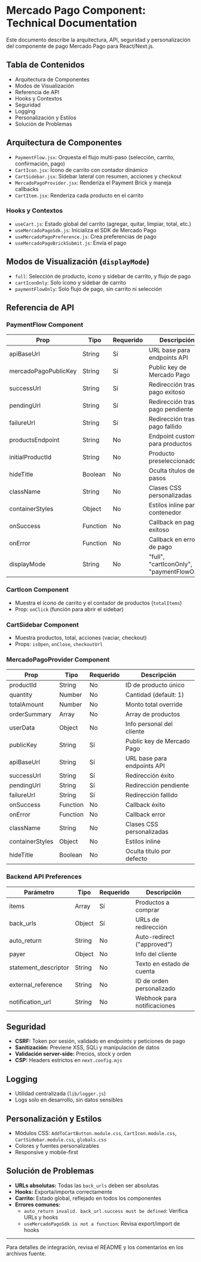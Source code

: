 # Mercado Pago Component: Technical Documentation

Este documento describe la arquitectura, API, seguridad y personalización del componente de pago Mercado Pago para React/Next.js.

## Tabla de Contenidos
- Arquitectura de Componentes
- Modos de Visualización
- Referencia de API
- Hooks y Contextos
- Seguridad
- Logging
- Personalización y Estilos
- Solución de Problemas

## Arquitectura de Componentes

- `PaymentFlow.jsx`: Orquesta el flujo multi-paso (selección, carrito, confirmación, pago)
- `CartIcon.jsx`: Ícono de carrito con contador dinámico
- `CartSidebar.jsx`: Sidebar lateral con resumen, acciones y checkout
- `MercadoPagoProvider.jsx`: Renderiza el Payment Brick y maneja callbacks
- `CartItem.jsx`: Renderiza cada producto en el carrito

### Hooks y Contextos
- `useCart.js`: Estado global del carrito (agregar, quitar, limpiar, total, etc.)
- `useMercadoPagoSdk.js`: Inicializa el SDK de Mercado Pago
- `useMercadoPagoPreference.js`: Crea preferencias de pago
- `useMercadoPagoBrickSubmit.js`: Envía el pago

## Modos de Visualización (`displayMode`)
- `full`: Selección de producto, ícono y sidebar de carrito, y flujo de pago
- `cartIconOnly`: Solo ícono y sidebar de carrito
- `paymentFlowOnly`: Solo flujo de pago, sin carrito ni selección

## Referencia de API

### PaymentFlow Component
| Prop                  | Tipo     | Requerido | Descripción                                  |
|-----------------------|----------|-----------|----------------------------------------------|
| apiBaseUrl            | String   | Sí        | URL base para endpoints API                  |
| mercadoPagoPublicKey  | String   | Sí        | Public key de Mercado Pago                   |
| successUrl            | String   | Sí        | Redirección tras pago exitoso                |
| pendingUrl            | String   | Sí        | Redirección tras pago pendiente              |
| failureUrl            | String   | Sí        | Redirección tras pago fallido                |
| productsEndpoint      | String   | No        | Endpoint custom para productos               |
| initialProductId      | String   | No        | Producto preseleccionado                    |
| hideTitle             | Boolean  | No        | Oculta títulos de pasos                      |
| className             | String   | No        | Clases CSS personalizadas                    |
| containerStyles       | Object   | No        | Estilos inline para el contenedor            |
| onSuccess             | Function | No        | Callback en pago exitoso                     |
| onError               | Function | No        | Callback en error de pago                    |
| displayMode           | String   | No        | "full", "cartIconOnly", "paymentFlowOnly"   |

### CartIcon Component
- Muestra el ícono de carrito y el contador de productos (`totalItems`)
- Prop: `onClick` (función para abrir el sidebar)

### CartSidebar Component
- Muestra productos, total, acciones (vaciar, checkout)
- Props: `isOpen`, `onClose`, `checkoutUrl`

### MercadoPagoProvider Component
| Prop               | Tipo     | Requerido | Descripción                          |
|--------------------|----------|-----------|--------------------------------------|
| productId          | String   | No        | ID de producto único                 |
| quantity           | Number   | No        | Cantidad (default: 1)                |
| totalAmount        | Number   | No        | Monto total override                 |
| orderSummary       | Array    | No        | Array de productos                   |
| userData           | Object   | No        | Info personal del cliente            |
| publicKey          | String   | Sí        | Public key de Mercado Pago           |
| apiBaseUrl         | String   | Sí        | URL base para endpoints API          |
| successUrl         | String   | Sí        | Redirección éxito                    |
| pendingUrl         | String   | Sí        | Redirección pendiente                |
| failureUrl         | String   | Sí        | Redirección fallido                  |
| onSuccess          | Function | No        | Callback éxito                       |
| onError            | Function | No        | Callback error                       |
| className          | String   | No        | Clases CSS personalizadas            |
| containerStyles    | Object   | No        | Estilos inline                       |
| hideTitle          | Boolean  | No        | Oculta título por defecto            |

### Backend API Preferences
| Parámetro              | Tipo   | Requerido | Descripción                          |
|------------------------|--------|-----------|--------------------------------------|
| items                  | Array  | Sí        | Productos a comprar                  |
| back_urls              | Object | Sí        | URLs de redirección                  |
| auto_return            | String | No        | Auto-redirect ("approved")           |
| payer                  | Object | No        | Info del cliente                     |
| statement_descriptor   | String | No        | Texto en estado de cuenta            |
| external_reference     | String | No        | ID de orden personalizado            |
| notification_url       | String | No        | Webhook para notificaciones          |

## Seguridad
- **CSRF:** Token por sesión, validado en endpoints y peticiones de pago
- **Sanitización:** Previene XSS, SQLi y manipulación de datos
- **Validación server-side:** Precios, stock y orden
- **CSP:** Headers estrictos en `next.config.mjs`

## Logging
- Utilidad centralizada (`lib/logger.js`)
- Logs solo en desarrollo, sin datos sensibles

## Personalización y Estilos
- Módulos CSS: `AddToCartButton.module.css`, `CartIcon.module.css`, `CartSidebar.module.css`, `globals.css`
- Colores y fuentes personalizables
- Responsive y mobile-first

## Solución de Problemas
- **URLs absolutas:** Todas las `back_urls` deben ser absolutas
- **Hooks:** Exporta/importa correctamente
- **Carrito:** Estado global, reflejado en todos los componentes
- **Errores comunes:**
  - `auto_return invalid. back_url.success must be defined`: Verifica URLs y hooks
  - `useMercadoPagoSdk is not a function`: Revisa export/import de hooks

---

Para detalles de integración, revisa el README y los comentarios en los archivos fuente.
